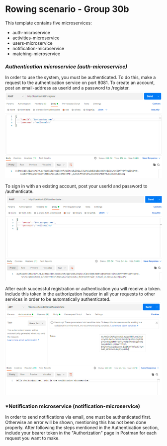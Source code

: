 # Rowing scenario - Group 30b

This template contains five microservices:
- auth-microservice
- activities-microservice
- users-microservice
- notification-microservice
- matching-microservice

### *Authentication microservice (auth-microservice)*
In order to use the system, you must be authenticated. To do this, make a request to the authentication service on port 8081.
To  create an account, post an email-address as userId and a password to /register.
![img.png](img.png)

To sign in with an existing account, post your userId and password to /authenticate.
![img_1.png](img_1.png)

After each successful registration or authentication you will receive a token. Include this token in the authorization header in all your requests to other services in order to be automatically authenticated.
![img_2.png](img_2.png)

### *Notification microservice (notification-microservice)
In order to send notifications via email, one must be authenticated first. Otherwise an error will be shown, mentioning this has not been done properly. After following the steps mentioned in the Authentication section, include your bearer token in the "Authorization" page in Postman for each request you want to make.

